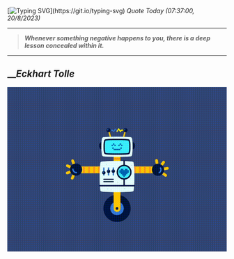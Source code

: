 [![Typing SVG](https://readme-typing-svg.herokuapp.com?font=Press+Start+2P&color=C2F784&size=35&width=900&height=100&lines=Hello+World%2C+I'm+Hung+!)](https://git.io/typing-svg) 
_Quote Today (07:37:00, 20/8/2023)_
___
>**_Whenever something negative happens to you, there is a deep lesson concealed within it._**
___

## __**_Eckhart Tolle_**

![RobotDance](src/assets/images/robot-dancing-dribble.gif?style=center)
